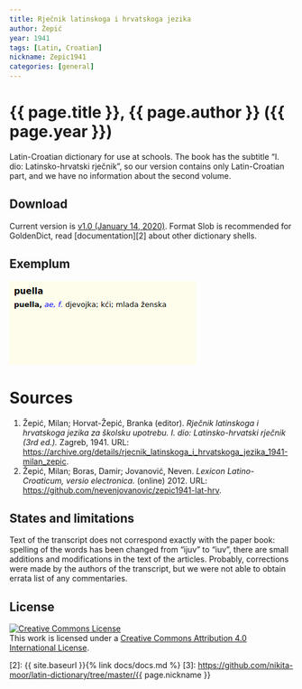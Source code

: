 ```yaml
---
title: Rječnik latinskoga i hrvatskoga jezika
author: Žepić
year: 1941
tags: [Latin, Croatian]
nickname: Zepic1941
categories: [general]
---
```

# {{ page.title }}, {{ page.author }} ({{ page.year }})

Latin-Croatian dictionary for use at schools. The book has the subtitle “I. dio: Latinsko-hrvatski rječnik”, so our version contains only Latin-Croatian part, and we have no information about the second volume.


## Download

Current version is [v1.0 (January 14, 2020)][1]. Format Slob is recommended for GoldenDict, read [documentation][2] about other dictionary shells.


## Exemplum

<div class="img-viewer">
    <img src="img/Zepic1941-1.png" alt="preview" />
</div>


# Sources

1. Žepić, Milan; Horvat-Žepić, Branka (editor). _Rječnik latinskoga i hrvatskoga jezika za školsku upotrebu. I. dio: Latinsko-hrvatski rječnik (3rd ed.)._ Zagreb, 1941. URL: <https://archive.org/details/rjecnik_latinskoga_i_hrvatskoga_jezika_1941-milan_zepic>.
1. Žepić, Milan; Boras, Damir; Jovanović, Neven. _Lexicon Latino-Croaticum, versio electronica._ (online) 2012. URL: <https://github.com/nevenjovanovic/zepic1941-lat-hrv>.


## States and limitations

Text of the transcript does not correspond exactly with the paper book: spelling of the words has been changed from “ijuv” to “iuv”, there are small additions and modifications in the text of the articles. Probably, corrections were made by the authors of the transcript, but we were not able to obtain errata list of any commentaries.


## License

<a rel="license" href="https://creativecommons.org/licenses/by/4.0/">
<img alt="Creative Commons License"
     style="border-width:0"
     src="https://i.creativecommons.org/l/by-sa/3.0/88x31.png" />
</a><br />This work is licensed under a <a rel="license" href="https://creativecommons.org/licenses/by/4.0/">Creative Commons Attribution 4.0 International License</a>.


[1]: https://github.com/nikita-moor/latin-dictionary/releases/tag/2020-01-15
[2]: {{ site.baseurl }}{% link docs/docs.md %}
[3]: https://github.com/nikita-moor/latin-dictionary/tree/master/{{ page.nickname }}

